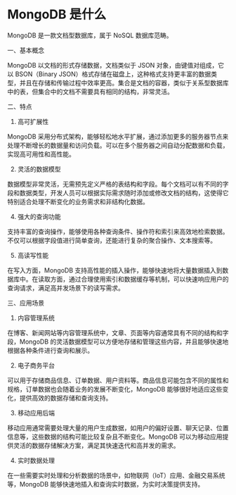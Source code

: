 # MongoDB 是什么

MongoDB 是一款文档型数据库，属于 NoSQL 数据库范畴。

一、基本概念

MongoDB 以文档的形式存储数据，文档类似于 JSON 对象，由键值对组成，它以 BSON（Binary JSON）格式存储在磁盘上，这种格式支持更丰富的数据类型，并且在存储和传输过程中效率更高。集合是文档的容器，类似于关系型数据库中的表，但集合中的文档不需要具有相同的结构，非常灵活。

二、特点

1. 高可扩展性

MongoDB 采用分布式架构，能够轻松地水平扩展，通过添加更多的服务器节点来处理不断增长的数据量和访问负载。可以在多个服务器之间自动分配数据和负载，实现高可用性和高性能。

2. 灵活的数据模型

数据模型非常灵活，无需预先定义严格的表结构和字段。每个文档可以有不同的字段和数据类型，开发人员可以根据实际需求随时添加或修改文档的结构，这使得它特别适合处理不断变化的业务需求和非结构化数据。

4. 强大的查询功能

支持丰富的查询操作，能够使用各种查询条件、操作符和索引来高效地检索数据。不仅可以根据字段值进行简单查询，还能进行复杂的聚合操作、文本搜索等。

5. 高读写性能

在写入方面，MongoDB 支持高性能的插入操作，能够快速地将大量数据插入到数据库中。在读取方面，通过合理使用索引和数据缓存等机制，可以快速响应用户的查询请求，满足高并发场景下的读写需求。

三、应用场景

1. 内容管理系统

在博客、新闻网站等内容管理系统中，文章、页面等内容通常具有不同的结构和字段，MongoDB 的灵活数据模型可以方便地存储和管理这些内容，并且能够快速地根据各种条件进行查询和展示。

2. 电子商务平台

可以用于存储商品信息、订单数据、用户资料等。商品信息可能包含不同的属性和规格，订单数据也会随着业务的发展不断变化，MongoDB 能够很好地适应这些变化，提供高效的数据存储和查询支持。

3. 移动应用后端

移动应用通常需要处理大量的用户生成数据，如用户的偏好设置、聊天记录、位置信息等，这些数据的结构可能比较复杂且不断变化。MongoDB 可以为移动应用提供灵活的数据存储解决方案，满足其快速迭代和高并发的需求。

4. 实时数据处理

在一些需要实时处理和分析数据的场景中，如物联网（IoT）应用、金融交易系统等，MongoDB 能够快速地插入和查询实时数据，为实时决策提供支持。
